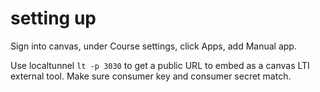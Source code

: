 # setting up

Sign into canvas, under Course settings, click Apps, add Manual app.

Use localtunnel `lt -p 3030` to get a public URL to embed as a canvas
LTI external tool. Make sure consumer key and consumer secret match.


